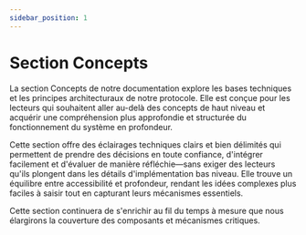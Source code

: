 ```yaml
---
sidebar_position: 1   
---
```


# Section Concepts

La section Concepts de notre documentation explore les bases techniques et les principes architecturaux de notre protocole. Elle est conçue pour les lecteurs qui souhaitent aller au-delà des concepts de haut niveau et acquérir une compréhension plus approfondie et structurée du fonctionnement du système en profondeur.

Cette section offre des éclairages techniques clairs et bien délimités qui permettent de prendre des décisions en toute confiance, d'intégrer facilement et d'évaluer de manière réfléchie—sans exiger des lecteurs qu'ils plongent dans les détails d'implémentation bas niveau. Elle trouve un équilibre entre accessibilité et profondeur, rendant les idées complexes plus faciles à saisir tout en capturant leurs mécanismes essentiels.

Cette section continuera de s'enrichir au fil du temps à mesure que nous élargirons la couverture des composants et mécanismes critiques. 